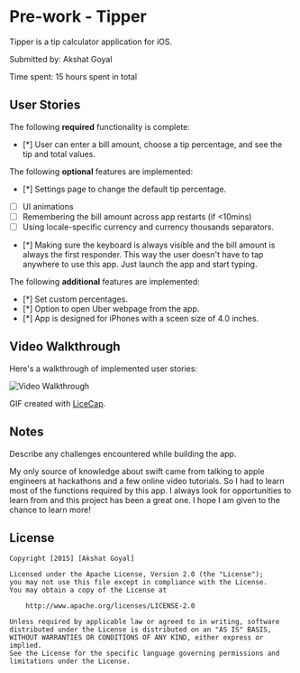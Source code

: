 # Pre-work - Tipper

Tipper is a tip calculator application for iOS.

Submitted by: Akshat Goyal

Time spent: 15 hours spent in total

## User Stories

The following **required** functionality is complete:
* [*] User can enter a bill amount, choose a tip percentage, and see the tip and total values.

The following **optional** features are implemented:
* [*] Settings page to change the default tip percentage.
* [ ] UI animations
* [ ] Remembering the bill amount across app restarts (if <10mins)
* [ ] Using locale-specific currency and currency thousands separators.
* [*] Making sure the keyboard is always visible and the bill amount is always the first responder. This way the user doesn't have to tap anywhere to use this app. Just launch the app and start typing.

The following **additional** features are implemented:

- [*] Set custom percentages.
- [*] Option to open Uber webpage from the app.
- [*] App is designed for iPhones with a sceen size of 4.0 inches.

## Video Walkthrough 

Here's a walkthrough of implemented user stories:

<img src='http://i.imgur.com/d7zEjzW' title='Video Walkthrough' width='' alt='Video Walkthrough' />

GIF created with [LiceCap](http://www.cockos.com/licecap/).

## Notes

Describe any challenges encountered while building the app.

My only source of knowledge about swift came from talking to apple engineers at hackathons and a few online video tutorials. So I had to learn most of the functions required by this app. I always look for opportunities to learn from and this project has been a great one. I hope I am given to the chance to learn more!

## License

    Copyright [2015] [Akshat Goyal]

    Licensed under the Apache License, Version 2.0 (the "License");
    you may not use this file except in compliance with the License.
    You may obtain a copy of the License at

        http://www.apache.org/licenses/LICENSE-2.0

    Unless required by applicable law or agreed to in writing, software
    distributed under the License is distributed on an "AS IS" BASIS,
    WITHOUT WARRANTIES OR CONDITIONS OF ANY KIND, either express or implied.
    See the License for the specific language governing permissions and
    limitations under the License.
